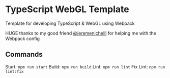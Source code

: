 # TypeScript WebGL Template
Template for developing TypeScript &amp; WebGL using Webpack

HUGE thanks to my good friend [@jeremenichelli]( https://github.com/jeremenichelli) for helping me with the Webpack config

## Commands

Start: `npm run start`
Build: `npm run build`
Lint: `npm run lint`
Fix Lint: `npm run lint:fix`

